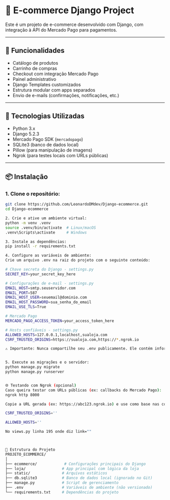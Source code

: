 # 🛒 E-commerce Django Project

Este é um projeto de e-commerce desenvolvido com Django, com integração à API do Mercado Pago para pagamentos.

---

## 🚀 Funcionalidades

- Catálogo de produtos  
- Carrinho de compras  
- Checkout com integração Mercado Pago  
- Painel administrativo  
- Django Templates customizados  
- Estrutura modular com apps separados  
- Envio de e-mails (confirmações, notificações, etc.)

---

## 🧰 Tecnologias Utilizadas

- Python 3.x  
- Django 5.2.3  
- Mercado Pago SDK (`mercadopago`)  
- SQLite3 (banco de dados local)  
- Pillow (para manipulação de imagens)  
- Ngrok (para testes locais com URLs públicas)

---

## 📦 Instalação

### 1. Clone o repositório:
```bash
git clone https://github.com/LeonardoDMdev/Django-ecommerce.git
cd Django-ecommerce

2. Crie e ative um ambiente virtual:
python -m venv .venv
source .venv/bin/activate  # Linux/macOS
.venv\Scripts\activate     # Windows

3. Instale as dependências:
pip install -r requirements.txt

4. Configure as variáveis de ambiente:
Crie um arquivo .env na raiz do projeto com o seguinte conteúdo:

# Chave secreta do Django - settings.py
SECRET_KEY=your_secret_key_here

# Configurações de e-mail - settings.py
EMAIL_HOST=smtp.seuservidor.com
EMAIL_PORT=587
EMAIL_HOST_USER=seuemail@dominio.com
EMAIL_HOST_PASSWORD=sua_senha_do_email
EMAIL_USE_TLS=True

# Mercado Pago
MERCADO_PAGO_ACCESS_TOKEN=your_access_token_here

# Hosts confiáveis - settings.py
ALLOWED_HOSTS=127.0.0.1,localhost,sualoja.com
CSRF_TRUSTED_ORIGINS=https://sualoja.com,https://*.ngrok.io

⚠️ Importante: Nunca compartilhe seu .env publicamente. Ele contém informações sensíveis.


5. Execute as migrações e o servidor:
python manage.py migrate
python manage.py runserver


🌐 Testando com Ngrok (opcional)
Caso queira testar com URLs públicas (ex: callbacks do Mercado Pago):
ngrok http 8000

Copie a URL gerada (ex: https://abc123.ngrok.io) e use como base nas configurações em:

CSRF_TRUSTED_ORIGINS=''

ALLOWED_HOSTS=''

No views.py linha 195 onde diz link=""



📁 Estrutura do Projeto
PROJETO_ECOMMERCE/
│
├── ecommerce/            # Configurações principais do Django
├── loja/                # App principal com lógica da loja
├── static/              # Arquivos estáticos
├── db.sqlite3           # Banco de dados local (ignorado no Git)
├── manage.py            # Script de gerenciamento
├── .env                 # Variáveis de ambiente (não versionado)
└── requirements.txt     # Dependências do projeto
